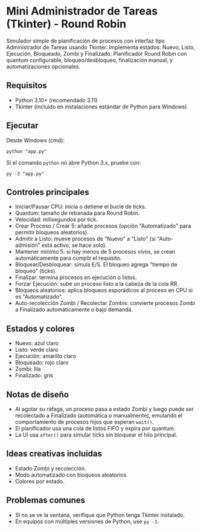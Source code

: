 # Mini Administrador de Tareas (Tkinter) - Round Robin

Simulador simple de planificación de procesos con interfaz tipo Administrador de Tareas usando Tkinter. Implementa estados: Nuevo, Listo, Ejecución, Bloqueado, Zombi y Finalizado. Planificador Round Robin con quantum configurable, bloqueo/desbloqueo, finalización manual, y automatizaciones opcionales.

## Requisitos
- Python 3.10+ (recomendado 3.11)
- Tkinter (incluido en instalaciones estándar de Python para Windows)

## Ejecutar
Desde Windows (cmd):

```
python "app.py"
```

Si el comando `python` no abre Python 3.x, pruebe con:

```
py -3 "app.py"
```

## Controles principales
- Iniciar/Pausar CPU: inicia o detiene el bucle de ticks.
- Quantum: tamaño de rebanada para Round Robin.
- Velocidad: milisegundos por tick.
- Crear Proceso / Crear 5: añade procesos (opción "Automatizado" para permitir bloqueos aleatorios).
- Admitir a Listo: mueve procesos de "Nuevo" a "Listo" (si "Auto-admisión" está activo, se hace solo).
- Mantener mínimo 5: si hay menos de 5 procesos vivos, se crean automáticamente para cumplir el requisito.
- Bloquear/Desbloquear: simula E/S. El bloqueo agrega "tiempo de bloqueo" (ticks).
- Finalizar: termina procesos en ejecución o listos.
- Forzar Ejecución: sube un proceso listo a la cabeza de la cola RR.
- Bloqueos aleatorios: aplica bloqueos esporádicos al proceso en CPU si es "Automatizado".
- Auto-recolección Zombi / Recolectar Zombis: convierte procesos Zombi a Finalizado automáticamente o bajo demanda.

## Estados y colores
- Nuevo: azul claro
- Listo: verde claro
- Ejecución: amarillo claro
- Bloqueado: rojo claro
- Zombi: lila
- Finalizado: gris

## Notas de diseño
- Al agotar su ráfaga, un proceso pasa a estado Zombi y luego puede ser recolectado a Finalizado (automática o manualmente), emulando el comportamiento de procesos hijos que esperan `wait()`.
- El planificador usa una cola de listos FIFO y expira por quantum.
- La UI usa `after()` para simular ticks sin bloquear el hilo principal.

## Ideas creativas incluidas
- Estado Zombi y recolección.
- Modo automatizado con bloqueos aleatorios.
- Colores por estado.

## Problemas comunes
- Si no se ve la ventana, verifique que Python tenga Tkinter instalado.
- En equipos con múltiples versiones de Python, use `py -3`.
